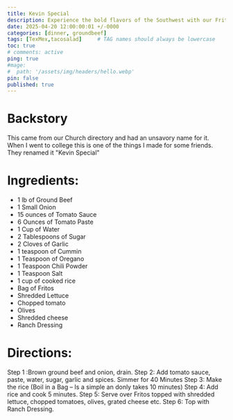 ```yaml
---
title: Kevin Special
description: Experience the bold flavors of the Southwest with our Frito Pie recipe, a hearty and satisfying dish that's perfect for family dinners or casual get-togethers. This recipe combines savory ground beef, aromatic onions, and a rich tomato base infused with a blend of spices like cumin, oregano, and chili powder, creating a mouthwatering mixture that's both comforting and full of zest. Layered over a bed of crunchy Fritos and topped with fresh, shredded lettuce, ripe tomatoes, sliced olives, and a generous sprinkle of shredded cheese, each serving is finished with a drizzle of creamy ranch dressing for a delightful contrast. The addition of perfectly cooked rice ensures this dish is not only delicious but also filling. Follow our simple steps to create this crowd-pleasing Frito Pie that's sure to become a new favorite at your table
date: 2025-04-20 12:00:00:01 +/-0000
categories: [dinner, groundbeef]
tags: [TexMex,tacosalad]     # TAG names should always be lowercase
toc: true
# comments: active
ping: true
#mage:
#  path: '/assets/img/headers/hello.webp'
pin: false
published: true
---
```


# Backstory
This came from our Church directory and had an unsavory name for it.  When I went to college this is one of the things I made for some friends.  They renamed it "Kevin Special"

# Ingredients:

  - 1 lb of Ground Beef
  - 1 Small Onion
  - 15 ounces of Tomato Sauce
  - 6 Ounces of Tomato Paste
  - 1 Cup of Water
  - 2 Tablespoons of Sugar
  - 2 Cloves of Garlic
  - 1 teaspoon of Cummin
  - 1 Teaspoon of Oregano
  - 1 Teaspoon Chili Powder
  - 1 Teaspoon Salt
  - 1 cup of cooked rice
  - Bag of Fritos
  - Shredded Lettuce
  - Chopped tomato
  - Olives
  - Shredded cheese
  - Ranch Dressing

# Directions:
Step 1 :Brown ground beef and onion, drain.
Step 2: Add tomato sauce, paste, water, sugar, garlic and spices. Simmer for 40 Minutes
Step 3: Make the rice (Boil in a Bag – Is a simple an donly takes 10 minutes)
Step 4: Add rice and cook 5 minutes.
Step 5: Serve over Fritos topped with shredded lettuce, chopped tomatoes, olives, grated cheese etc.
Step 6: Top with Ranch Dressing.
